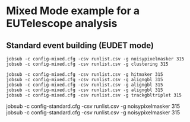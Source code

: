 # Mixed Mode example for a EUTelescope analysis

## Standard event building (EUDET mode)



```
jobsub -c config-mixed.cfg -csv runlist.csv -g noisypixelmasker 315
jobsub -c config-mixed.cfg -csv runlist.csv -g clustering 315

jobsub -c config-mixed.cfg -csv runlist.csv -g hitmaker 315
jobsub -c config-mixed.cfg -csv runlist.csv -g aligngbl 315
jobsub -c config-mixed.cfg -csv runlist.csv -g aligngbl 315
jobsub -c config-mixed.cfg -csv runlist.csv -g aligngbl 315
jobsub -c config-mixed.cfg -csv runlist.csv -g trackgbltriplet 315
```
jobsub -c config-standard.cfg -csv runlist.csv -g noisypixelmasker 315
jobsub -c config-standard.cfg -csv runlist.csv -g noisypixelmasker 315

